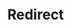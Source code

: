 ﻿---
layout: src/layouts/Redirect.astro
title: Redirect
redirect: /docs/projects/steps/configuration-features/xml-configuration-variables-feature
pubDate:  2023-01-01
navSearch: false
navSitemap: false
navMenu: false
---
